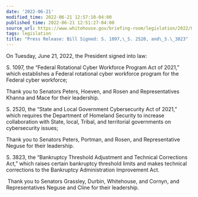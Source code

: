 ```yaml
---
date: '2022-06-21'
modified_time: 2022-06-21 12:57:10-04:00
published_time: 2022-06-21 12:51:27-04:00
source_url: https://www.whitehouse.gov/briefing-room/legislation/2022/06/21/press-release-bill-signed-s-1097-s-2520-and-s-3823/
tags: legislation
title: "Press Release: Bill Signed: S. 1097,\_S. 2520, and\_S.\_3823"
---
```

 
On Tuesday, June 21, 2022, the President signed into law:  
  
S. 1097, the “Federal Rotational Cyber Workforce Program Act of 2021,”
which establishes a Federal rotational cyber workforce program for the
Federal cyber workforce;

Thank you to Senators Peters, Hoeven, and Rosen and Representatives
Khanna and Mace for their leadership.  
  
S. 2520, the “State and Local Government Cybersecurity Act of 2021,”
which requires the Department of Homeland Security to increase
collaboration with State, local, Tribal, and territorial governments on
cybersecurity issues;

Thank you to Senators Peters, Portman, and Rosen, and Representative
Neguse for their leadership.  
  
S. 3823, the “Bankruptcy Threshold Adjustment and Technical Corrections
Act,” which raises certain bankruptcy threshold limits and makes
technical corrections to the Bankruptcy Administration Improvement Act.

 Thank you to Senators Grassley, Durbin, Whitehouse, and Cornyn, and
Representatives Neguse and Cline for their leadership.
